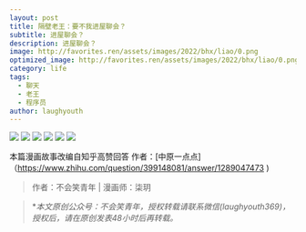 ```yaml
---
layout: post
title: 隔壁老王：要不我进屋聊会？
subtitle: 进屋聊会？
description: 进屋聊会？
image: http://favorites.ren/assets/images/2022/bhx/liao/0.png
optimized_image: http://favorites.ren/assets/images/2022/bhx/liao/0.png
category: life
tags:
  - 聊天
  - 老王
  - 程序员
author: laughyouth
---
```


![](http://favorites.ren/assets/images/2022/bhx/liao/640.jpeg)
![](http://favorites.ren/assets/images/2022/bhx/liao/640-1.jpeg)
![](http://favorites.ren/assets/images/2022/bhx/liao/640-2.jpeg)
![](http://favorites.ren/assets/images/2022/bhx/liao/640-3.jpeg)
![](http://favorites.ren/assets/images/2022/bhx/liao/640-4.jpeg)
![](http://favorites.ren/assets/images/2022/bhx/liao/640-5.jpeg)


本篇漫画故事改编自知乎高赞回答   作者：[中原一点点]（https://www.zhihu.com/question/399148081/answer/1289047473 )

>作者：不会笑青年 | 漫画师：柒玥

>**本文原创公众号：不会笑青年，授权转载请联系微信(laughyouth369)，授权后，请在原创发表48小时后再转载。*